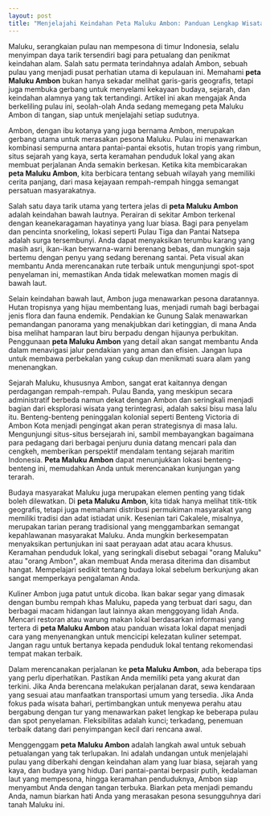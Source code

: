 ```yaml
---
layout: post
title: "Menjelajahi Keindahan Peta Maluku Ambon: Panduan Lengkap Wisata dan Budaya"
---
```


Maluku, serangkaian pulau nan mempesona di timur Indonesia, selalu menyimpan daya tarik tersendiri bagi para petualang dan penikmat keindahan alam. Salah satu permata terindahnya adalah Ambon, sebuah pulau yang menjadi pusat perhatian utama di kepulauan ini. Memahami **peta Maluku Ambon** bukan hanya sekadar melihat garis-garis geografis, tetapi juga membuka gerbang untuk menyelami kekayaan budaya, sejarah, dan keindahan alamnya yang tak tertandingi. Artikel ini akan mengajak Anda berkeliling pulau ini, seolah-olah Anda sedang memegang peta Maluku Ambon di tangan, siap untuk menjelajahi setiap sudutnya.

Ambon, dengan ibu kotanya yang juga bernama Ambon, merupakan gerbang utama untuk merasakan pesona Maluku. Pulau ini menawarkan kombinasi sempurna antara pantai-pantai eksotis, hutan tropis yang rimbun, situs sejarah yang kaya, serta keramahan penduduk lokal yang akan membuat perjalanan Anda semakin berkesan. Ketika kita membicarakan **peta Maluku Ambon**, kita berbicara tentang sebuah wilayah yang memiliki cerita panjang, dari masa kejayaan rempah-rempah hingga semangat persatuan masyarakatnya.

Salah satu daya tarik utama yang tertera jelas di **peta Maluku Ambon** adalah keindahan bawah lautnya. Perairan di sekitar Ambon terkenal dengan keanekaragaman hayatinya yang luar biasa. Bagi para penyelam dan pencinta snorkeling, lokasi seperti Pulau Tiga dan Pantai Natsepa adalah surga tersembunyi. Anda dapat menyaksikan terumbu karang yang masih asri, ikan-ikan berwarna-warni berenang bebas, dan mungkin saja bertemu dengan penyu yang sedang berenang santai. Peta visual akan membantu Anda merencanakan rute terbaik untuk mengunjungi spot-spot penyelaman ini, memastikan Anda tidak melewatkan momen magis di bawah laut.

Selain keindahan bawah laut, Ambon juga menawarkan pesona daratannya. Hutan tropisnya yang hijau membentang luas, menjadi rumah bagi berbagai jenis flora dan fauna endemik. Pendakian ke Gunung Salak menawarkan pemandangan panorama yang menakjubkan dari ketinggian, di mana Anda bisa melihat hamparan laut biru berpadu dengan hijaunya perbukitan. Penggunaan **peta Maluku Ambon** yang detail akan sangat membantu Anda dalam menavigasi jalur pendakian yang aman dan efisien. Jangan lupa untuk membawa perbekalan yang cukup dan menikmati suara alam yang menenangkan.

Sejarah Maluku, khususnya Ambon, sangat erat kaitannya dengan perdagangan rempah-rempah. Pulau Banda, yang meskipun secara administratif berbeda namun dekat dengan Ambon dan seringkali menjadi bagian dari eksplorasi wisata yang terintegrasi, adalah saksi bisu masa lalu itu. Benteng-benteng peninggalan kolonial seperti Benteng Victoria di Ambon Kota menjadi pengingat akan peran strategisnya di masa lalu. Mengunjungi situs-situs bersejarah ini, sambil membayangkan bagaimana para pedagang dari berbagai penjuru dunia datang mencari pala dan cengkeh, memberikan perspektif mendalam tentang sejarah maritim Indonesia. **Peta Maluku Ambon** dapat menunjukkan lokasi benteng-benteng ini, memudahkan Anda untuk merencanakan kunjungan yang terarah.

Budaya masyarakat Maluku juga merupakan elemen penting yang tidak boleh dilewatkan. Di **peta Maluku Ambon**, kita tidak hanya melihat titik-titik geografis, tetapi juga memahami distribusi permukiman masyarakat yang memiliki tradisi dan adat istiadat unik. Kesenian tari Cakalele, misalnya, merupakan tarian perang tradisional yang menggambarkan semangat kepahlawanan masyarakat Maluku. Anda mungkin berkesempatan menyaksikan pertunjukan ini saat perayaan adat atau acara khusus. Keramahan penduduk lokal, yang seringkali disebut sebagai "orang Maluku" atau "orang Ambon", akan membuat Anda merasa diterima dan disambut hangat. Mempelajari sedikit tentang budaya lokal sebelum berkunjung akan sangat memperkaya pengalaman Anda.

Kuliner Ambon juga patut untuk dicoba. Ikan bakar segar yang dimasak dengan bumbu rempah khas Maluku, papeda yang terbuat dari sagu, dan berbagai macam hidangan laut lainnya akan menggoyang lidah Anda. Mencari restoran atau warung makan lokal berdasarkan informasi yang tertera di **peta Maluku Ambon** atau panduan wisata lokal dapat menjadi cara yang menyenangkan untuk mencicipi kelezatan kuliner setempat. Jangan ragu untuk bertanya kepada penduduk lokal tentang rekomendasi tempat makan terbaik.

Dalam merencanakan perjalanan ke **peta Maluku Ambon**, ada beberapa tips yang perlu diperhatikan. Pastikan Anda memiliki peta yang akurat dan terkini. Jika Anda berencana melakukan perjalanan darat, sewa kendaraan yang sesuai atau manfaatkan transportasi umum yang tersedia. Jika Anda fokus pada wisata bahari, pertimbangkan untuk menyewa perahu atau bergabung dengan tur yang menawarkan paket lengkap ke beberapa pulau dan spot penyelaman. Fleksibilitas adalah kunci; terkadang, penemuan terbaik datang dari penyimpangan kecil dari rencana awal.

Menggenggam **peta Maluku Ambon** adalah langkah awal untuk sebuah petualangan yang tak terlupakan. Ini adalah undangan untuk menjelajahi pulau yang diberkahi dengan keindahan alam yang luar biasa, sejarah yang kaya, dan budaya yang hidup. Dari pantai-pantai berpasir putih, kedalaman laut yang mempesona, hingga keramahan penduduknya, Ambon siap menyambut Anda dengan tangan terbuka. Biarkan peta menjadi pemandu Anda, namun biarkan hati Anda yang merasakan pesona sesungguhnya dari tanah Maluku ini.
